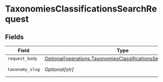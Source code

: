 # TaxonomiesClassificationsSearchRequest


## Fields

| Field                                                                                                                                        | Type                                                                                                                                         | Required                                                                                                                                     | Description                                                                                                                                  |
| -------------------------------------------------------------------------------------------------------------------------------------------- | -------------------------------------------------------------------------------------------------------------------------------------------- | -------------------------------------------------------------------------------------------------------------------------------------------- | -------------------------------------------------------------------------------------------------------------------------------------------- |
| `request_body`                                                                                                                               | [Optional[operations.TaxonomiesClassificationsSearchRequestBody]](undefined/models/operations/taxonomiesclassificationssearchrequestbody.md) | :heavy_minus_sign:                                                                                                                           | N/A                                                                                                                                          |
| `taxonomy_slug`                                                                                                                              | *Optional[str]*                                                                                                                              | :heavy_check_mark:                                                                                                                           | Taxonomy slug                                                                                                                                |